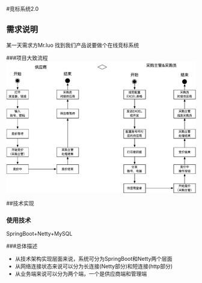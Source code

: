 #竞标系统2.0
## 需求说明
某一天需求方Mr.luo 找到我们产品说要做个在线竞标系统

###项目大致流程
![1530555871804](static/flow.png)


##技术实现
### 使用技术
SpringBoot+Netty+MySQL

###总体描述
* 从技术架构实现层面来说，系统可分为SpringBoot和Netty两个层面
* 从网络连接状态来说可以分为长连接(Netty部分)和短连接(http部分)
* 从业务端来说可以分为两个端，一个是供应商端和管理端
